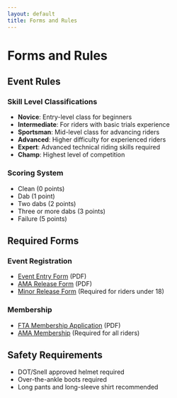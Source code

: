 ```yaml
---
layout: default
title: Forms and Rules
---
```


# Forms and Rules

## Event Rules

### Skill Level Classifications

- **Novice**: Entry-level class for beginners
- **Intermediate**: For riders with basic trials experience
- **Sportsman**: Mid-level class for advancing riders
- **Advanced**: Higher difficulty for experienced riders
- **Expert**: Advanced technical riding skills required
- **Champ**: Highest level of competition

### Scoring System

- Clean (0 points)
- Dab (1 point)
- Two dabs (2 points)
- Three or more dabs (3 points)
- Failure (5 points)

## Required Forms

### Event Registration

- [Event Entry Form](#) (PDF)
- [AMA Release Form](#) (PDF)
- [Minor Release Form](#) (Required for riders under 18)

### Membership

- [FTA Membership Application](#) (PDF)
- [AMA Membership](#) (Required for all riders)

## Safety Requirements

- DOT/Snell approved helmet required
- Over-the-ankle boots required
- Long pants and long-sleeve shirt recommended 